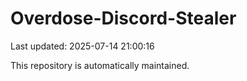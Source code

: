 # Overdose-Discord-Stealer

Last updated: 2025-07-14 21:00:16

This repository is automatically maintained.
